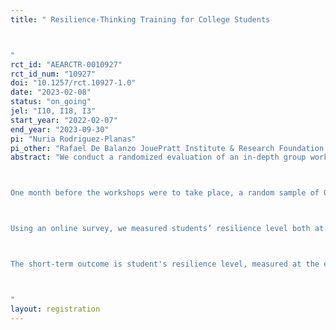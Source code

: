 ```yaml
---
title: " Resilience-Thinking Training for College Students

"
rct_id: "AEARCTR-0010927"
rct_id_num: "10927"
doi: "10.1257/rct.10927-1.0"
date: "2023-02-08"
status: "on_going"
jel: "I10, I18, I3"
start_year: "2022-02-07"
end_year: "2023-09-30"
pi: "Nuria Rodriguez-Planas"
pi_other: "Rafael De Balanzo JouePratt Institute & Research Foundation CUNY"
abstract: "We conduct a randomized evaluation of an in-depth group workshop where New York City Public College (QC) students were introduced to the resilient-thinking approach, which offers conceptual tools to cope with unexpected negative shocks. Treated youths were offered a 90-minute workshop where they identified challenges in their community both before and after the COVID-19 pandemic, and brainstormed strategies to address them. The goal of the workshops was to increase students’ level of resilience, a well-known protective factor against exposure to adverse social determinants of health. After being introduced key elements from the resilience-thinking approach, students worked both individually and in groups of five to seven students each, sharing their experiences about the challenges in their community both before and after the COVID-19 pandemic, identifying the most common challenges, brainstorming on strategies to address them, and identifying potential bottom-up solutions to their community challenges. 

One month before the workshops were to take place, a random sample of QC students were invited to apply online to participate in a resilience-thinking workshop after completing an online survey. Students were informed that, due to space limitations, application was no guarantee of being selected to participate in the workshop as only a small group of students would be selected by lottery; and that workshop participants would be remunerated $50 cash at the end of the workshop and after completion of the exit survey. To be eligible to participate, students had to be 18 years old or older, registered to classes during the semester of the workshop, seeking an undergraduate degree, and had to apply online to participate in the 90-minute workshop. Most survey respondents (92.8% in Spring 2022 and 95% in Fall 2022) applied to the workshop, adding to a total of 750 applicants, 335  of which did so in the Spring semester. Due to budget constraints, the evaluation sample was limited to 76 students in the Spring semester, and 186 students in the Fall semester. Hence, a total of 262 students were randomly assigned to the treatment group. We randomly selected a similar number of students for the control group.

Using an online survey, we measured students’ resilience level both at application and at the end of workshop, which were a month apart. Randomization took place two weeks after application. At application, we also measured students’ baseline mental health as well as whether they are born in the United States or a first-generation college student. Between three to six months after randomization, students completed a follow-up survey on their resilience level, depression, anxiety and PTS disorder. From the college administrative records, we also observe students’ other demographic characteristics and baseline socio-economic status. Program implementation data informs us on which students were randomly assigned to the treatment and control group, which workshop students in the treatment group were assigned to, and whether they attended the workshop. 

The short-term outcome is student's resilience level, measured at the end of the workshop (for treated students) and at application (for control students). Medium-term outcomes include resilience, anxiety, depression, and PTS all measured in the follow-up survey, between 3 and 6 months after randomization. 

"
layout: registration
---
```


